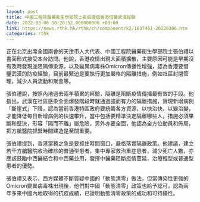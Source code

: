 ```yaml
---
layout: post
title: 中國工程院醫藥衞生學部院士張伯禮倡香港借鑒武漢經驗
date: 2022-03-06 18:20:52.000000000 +08:00
link: https://news.rthk.hk/rthk/ch/component/k2/1637461-20220306.htm
categories: rthk
---
```


正在北京出席全國兩會的天津市人大代表、中國工程院醫藥衞生學部院士張伯禮以書面形式接受本台訪問。他說，香港疫情出現大面積擴散，主要原因可能是早期沒有及時發現並阻隔傳染源，以及變異病毒株Omicron傳播性增強，認為香港要借鑒武漢的防疫經驗，目前最緊迫是要執行更加嚴格的隔離措施，例如社區封閉管理，減少人員流動和聚會等。

張伯禮說，按照內地過去兩年積累的經驗，隔離是阻斷疫情傳播最有效的手段。他指出，武漢在社區感染全面爆發階段時就通過強而有力的隔離措施，實現新增病例「斷崖式」下降，認為當前香港特區政府要統籌各方資源，以快治快、以變治變，才能降低每日新增病例的快速攀升，當中包括要精準決定隔離哪些人，措施必須果斷和堅決，形容「隔而不離」屬危險，另外亦要全面，他認為全方位動員和佈局，把方艙醫院抓緊時間建造是至關重要。

張伯禮提到，香港當務之急是要抓住時間窗口，嚴格落實隔離政策。他建議，建立若干方艙醫院收治確診的普通型患者，集中專家救治重症患者，減少死亡人數，亦應該鼓勵中西醫結合和中西藥並用，發揮中醫藥阻斷疫情蔓延，治療輕型或普通型患者的優勢。    

張伯禮又表示，西方媒體不斷質疑中國的「動態清零」做法，但當傳染性更強的Omicron變異病毒株出現後，他們對中國「動態清零」政策也給予認可，認為兩年多來中國內地取得的抗疫成績，已證明動態清零政策的成功和可持續性。
